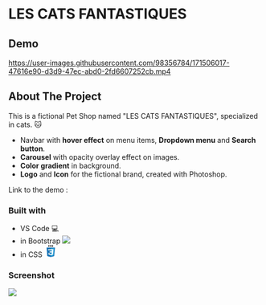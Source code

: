 # LES CATS FANTASTIQUES

## Demo

https://user-images.githubusercontent.com/98356784/171506017-47616e90-d3d9-47ec-abd0-2fd6607252cb.mp4

## About The Project


This is a fictional Pet Shop named "LES CATS FANTASTIQUES", specialized in cats. 🐱

- Navbar with **hover effect** on menu items, **Dropdown menu** and **Search button**.
- **Carousel** with opacity overlay effect on images.
- **Color gradient** in background.
- **Logo** and **Icon** for the fictional brand, created with Photoshop. 

Link to the demo :

### Built with

* VS Code 💻
* in Bootstrap <img src="https://user-images.githubusercontent.com/98356784/171507122-5097a431-a752-4485-9f62-58469e57748d.png" width="16">
* in CSS <img src="https://raw.githubusercontent.com/github/explore/6c6508f34230f0ac0d49e847a326429eefbfc030/topics/css/css.png" width="24">


### Screenshot
<img src="https://user-images.githubusercontent.com/98356784/171395562-d44bf8ce-7aac-4b77-be1c-508f8df295de.png" width="600">
